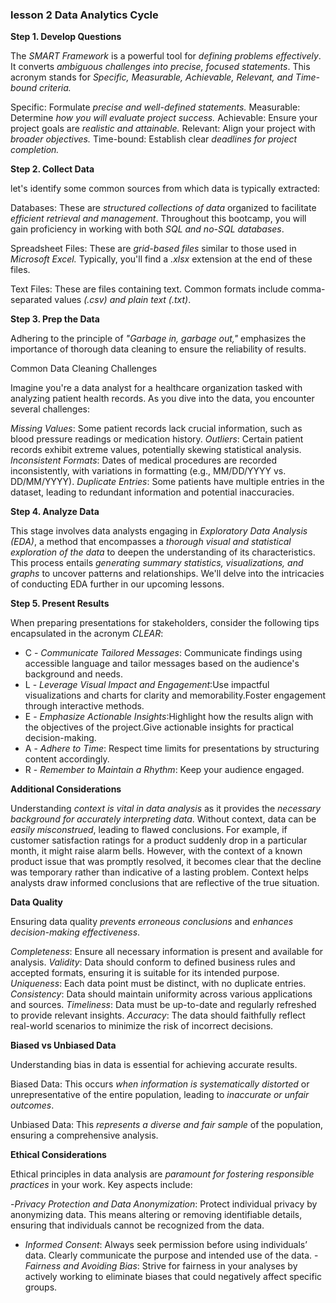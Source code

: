 ### lesson 2 Data Analytics Cycle



**Step 1. Develop Questions**

The *SMART Framework* is a powerful tool for *defining problems effectively*. It converts *ambiguous challenges into precise, focused statements*. This acronym stands for *Specific, Measurable, Achievable, Relevant, and Time-bound criteria.*

Specific: Formulate *precise and well-defined statements.*
Measurable: Determine *how you will evaluate project success.*
Achievable: Ensure your project goals are *realistic and attainable.*
Relevant: Align your project with *broader objectives.*
Time-bound: Establish clear *deadlines for project completion.*



**Step 2. Collect Data**

let's identify some common sources from which data is typically extracted:

Databases: These are *structured collections of data* organized to facilitate *efficient retrieval and management*. Throughout this bootcamp, you will gain proficiency in working with both *SQL and no-SQL databases*.

Spreadsheet Files: These are *grid-based files* similar to those used in *Microsoft Excel.* Typically, you'll find a *.xlsx* extension at the end of these files.

Text Files: These are files containing text. Common formats include comma-separated values *(.csv) and plain text (.txt)*.



**Step 3. Prep the Data**

Adhering to the principle of *"Garbage in, garbage out,"* emphasizes the importance of thorough data cleaning to ensure the reliability of results.

Common Data Cleaning Challenges

Imagine you're a data analyst for a healthcare organization tasked with analyzing patient health records. As you dive into the data, you encounter several challenges:

*Missing Values*: Some patient records lack crucial information, such as blood pressure readings or medication history.
*Outliers*: Certain patient records exhibit extreme values, potentially skewing statistical analysis.
*Inconsistent Formats*: Dates of medical procedures are recorded inconsistently, with variations in formatting (e.g., MM/DD/YYYY vs. DD/MM/YYYY).
*Duplicate Entries*: Some patients have multiple entries in the dataset, leading to redundant information and potential inaccuracies.



**Step 4. Analyze Data**

This stage involves data analysts engaging in *Exploratory Data Analysis (EDA)*, a method that encompasses a *thorough visual and statistical exploration of the data* to deepen the understanding of its characteristics. This process entails *generating summary statistics, visualizations, and graphs* to uncover patterns and relationships. We'll delve into the intricacies of conducting EDA further in our upcoming lessons.



**Step 5. Present Results**

When preparing presentations for stakeholders, consider the following tips encapsulated in the acronym *CLEAR*:

- C - *Communicate Tailored Messages*: Communicate findings using accessible language and tailor messages based on the audience's background and needs.
- L - *Leverage Visual Impact and Engagement*:Use impactful visualizations and charts for clarity and memorability.Foster engagement through interactive methods.
- E - *Emphasize Actionable Insights*:Highlight how the results align with the objectives of the project.Give actionable insights for practical decision-making.
- A - *Adhere to Time*: Respect time limits for presentations by structuring content accordingly.
- R - *Remember to Maintain a Rhythm*: Keep your audience engaged.



**Additional Considerations**

Understanding *context is vital in data analysis* as it provides the *necessary background for accurately interpreting data*. Without context, data can be *easily misconstrued*, leading to flawed conclusions. For example, if customer satisfaction ratings for a product suddenly drop in a particular month, it might raise alarm bells. However, with the context of a known product issue that was promptly resolved, it becomes clear that the decline was temporary rather than indicative of a lasting problem. Context helps analysts draw informed conclusions that are reflective of the true situation.



**Data Quality**

Ensuring data quality *prevents erroneous conclusions* and *enhances decision-making effectiveness*.

*Completeness*: Ensure all necessary information is present and available for analysis.
*Validity*: Data should conform to defined business rules and accepted formats, ensuring it is suitable for its intended purpose.
*Uniqueness*: Each data point must be distinct, with no duplicate entries.
*Consistency*: Data should maintain uniformity across various applications and sources.
*Timeliness*: Data must be up-to-date and regularly refreshed to provide relevant insights.
*Accuracy*: The data should faithfully reflect real-world scenarios to minimize the risk of incorrect decisions.



**Biased vs Unbiased Data**

Understanding bias in data is essential for achieving accurate results.

Biased Data: This occurs *when information is systematically distorted* or unrepresentative of the entire population, leading to *inaccurate or unfair outcomes*. 

Unbiased Data: This *represents a diverse and fair sample* of the population, ensuring a comprehensive analysis.



**Ethical Considerations**

Ethical principles in data analysis are *paramount for fostering responsible practices* in your work. Key aspects include:

-*Privacy Protection and Data Anonymization*: Protect individual privacy by anonymizing data. This means altering or removing identifiable details, ensuring that individuals cannot be recognized from the data.
- *Informed Consent*: Always seek permission before using individuals’ data. Clearly communicate the purpose and intended use of the data.
-*Fairness and Avoiding Bias*: Strive for fairness in your analyses by actively working to eliminate biases that could negatively affect specific groups.